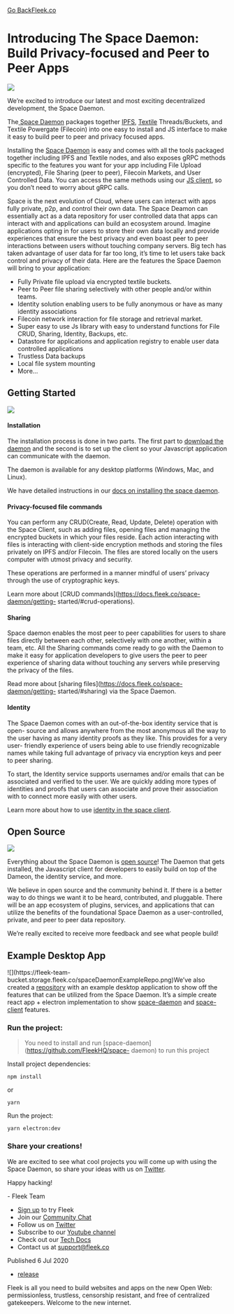[Go Back](../../)[Fleek.co](https://Fleek.co)

# Introducing The Space Daemon: Build Privacy-focused and Peer to Peer Apps

![](https://fleek-team-bucket.storage.fleek.co/SpaceDaemon.png)

We’re excited to introduce our latest and most exciting decentralized
development, the Space Daemon.

The[ Space Daemon](https://github.com/FleekHQ/space-daemon "Space Daemon")
packages together [IPFS](https://ipfs.io/ "IPFS"),
[Textile](https://textile.io/ "Textile") Threads/Buckets, and Textile
Powergate (Filecoin) into one easy to install and JS interface to make it easy
to build peer to peer and privacy focused apps.

Installing the [Space Daemon](https://github.com/FleekHQ/space-daemon "Space
Daemon") is easy and comes with all the tools packaged together including IPFS
and Textile nodes, and also exposes gRPC methods specific to the features you
want for your app including File Upload (encrypted), File Sharing (peer to
peer), Filecoin Markets, and User Controlled Data. You can access the same
methods using our [JS client](https://github.com/FleekHQ/space-client "Space
Client"), so you don’t need to worry about gRPC calls.

Space is the next evolution of Cloud, where users can interact with apps fully
private, p2p, and control their own data. The Space Deamon can essentially act
as a data repository for user controlled data that apps can interact with and
applications can build an ecosystem around. Imagine applications opting in for
users to store their own data locally and provide experiences that ensure the
best privacy and even boast peer to peer interactions between users without
touching company servers. Big tech has taken advantage of user data for far
too long, it’s time to let users take back control and privacy of their data.
Here are the features the Space Daemon will bring to your application:

  * Fully Private file upload via encrypted textile buckets.
  * Peer to Peer file sharing selectively with other people and/or within teams.
  * Identity solution enabling users to be fully anonymous or have as many identity associations
  * Filecoin network interaction for file storage and retrieval market.
  * Super easy to use Js library with easy to understand functions for File CRUD, Sharing, Identity, Backups, etc.
  * Datastore for applications and application registry to enable user data controlled applications
  * Trustless Data backups
  * Local file system mounting
  * More…

## Getting Started

![](https://fleek-team-bucket.storage.fleek.co/hero.png)

#### Installation

The installation process is done in two parts. The first part to [download the
daemon](https://github.com/FleekHQ/space-daemon) and the second is to set up
the client so your Javascript application can communicate with the daemon.

The daemon is available for any desktop platforms (Windows, Mac, and Linux).

We have detailed instructions in our [docs on installing the space
daemon](https://docs.fleek.co/space-daemon/getting-started/#installation).

#### Privacy-focused file commands

You can perform any CRUD(Create, Read, Update, Delete) operation with the
Space Client, such as adding files, opening files and managing the encrypted
buckets in which your files reside. Each action interacting with files is
interacting with client-side encryption methods and storing the files
privately on IPFS and/or Filecoin. The files are stored locally on the users
computer with utmost privacy and security.

These operations are performed in a manner mindful of users’ privacy through
the use of cryptographic keys.

Learn more about [CRUD commands](https://docs.fleek.co/space-daemon/getting-
started/#crud-operations).

#### Sharing

Space daemon enables the most peer to peer capabilities for users to share
files directly between each other, selectively with one another, within a
team, etc. All the Sharing commands come ready to go with the Daemon to make
it easy for application developers to give users the peer to peer experience
of sharing data without touching any servers while preserving the privacy of
the files.

Read more about [sharing files](https://docs.fleek.co/space-daemon/getting-
started/#sharing) via the Space Daemon.

#### Identity

The Space Daemon comes with an out-of-the-box identity service that is open-
source and allows anywhere from the most anonymous all the way to the user
having as many identity proofs as they like. This provides for a very user-
friendly experience of users being able to use friendly recognizable names
while taking full advantage of privacy via encryption keys and peer to peer
sharing.

To start, the Identity service supports usernames and/or emails that can be
associated and verified to the user. We are quickly adding more types of
identities and proofs that users can associate and prove their association
with to connect more easily with other users.

Learn more about how to use [identity in the space
client](https://docs.fleek.co/space-daemon/getting-started/#identity).

## Open Source

![](https://fleek-team-bucket.storage.fleek.co/open-source-collaboration.jpg)

Everything about the Space Daemon is [open
source](https://github.com/fleekhq)! The Daemon that gets installed, the
Javascript client for developers to easily build on top of the Dameon, the
identity service, and more.

We believe in open source and the community behind it. If there is a better
way to do things we want it to be heard, contributed, and pluggable. There
will be an app ecosystem of plugins, services, and applications that can
utilize the benefits of the foundational Space Daemon as a user-controlled,
private, and peer to peer data repository.

We’re really excited to receive more feedback and see what people build!

## Example Desktop App

![](https://fleek-team-
bucket.storage.fleek.co/spaceDaemonExampleRepo.png)We’ve also created a
[repository](https://github.com/FleekHQ/space-client-workshop) with an example
desktop application to show off the features that can be utilized from the
Space Daemon. It’s a simple create react app + electron implementation to show
[space-daemon](https://github.com/FleekHQ/space-daemon) and [space-
client](https://github.com/FleekHQ/space-client) features.

### Run the project:

> You need to install and run [space-daemon](https://github.com/FleekHQ/space-
> daemon) to run this project

Install project dependencies:

`npm install`

or

`yarn`

Run the project:

`yarn electron:dev`

### Share your creations!

We are excited to see what cool projects you will come up with using the Space
Daemon, so share your ideas with us on [Twitter](https://twitter.com/FleekHQ
"Fleek's Twitter").

Happy hacking!

\- Fleek Team

  * [Sign up](https://app.fleek.co "Sign Up") to try Fleek
  * Join our [Community Chat](https://slack.fleek.co/ "Fleek's Slack")
  * Follow us on [Twitter](https://twitter.com/FleekHQ "Fleek's Twitter")
  * Subscribe to our [Youtube channel](https://www.youtube.com/channel/UCBzlwYM0JjZpjDZ52-SLUmw "Fleek's Youtube Channel")
  * Check out our [Tech Docs](https://docs.fleek.co/ "Fleek Docs")
  * Contact us at support@fleek.co

Published 6 Jul 2020

  * [release](../../tag/release/)

Fleek is all you need to build websites and apps on the new Open Web:
permissionless, trustless, censorship resistant, and free of centralized
gatekeepers. Welcome to the new internet.[](https://www.twitter.com/FleekHQ)

